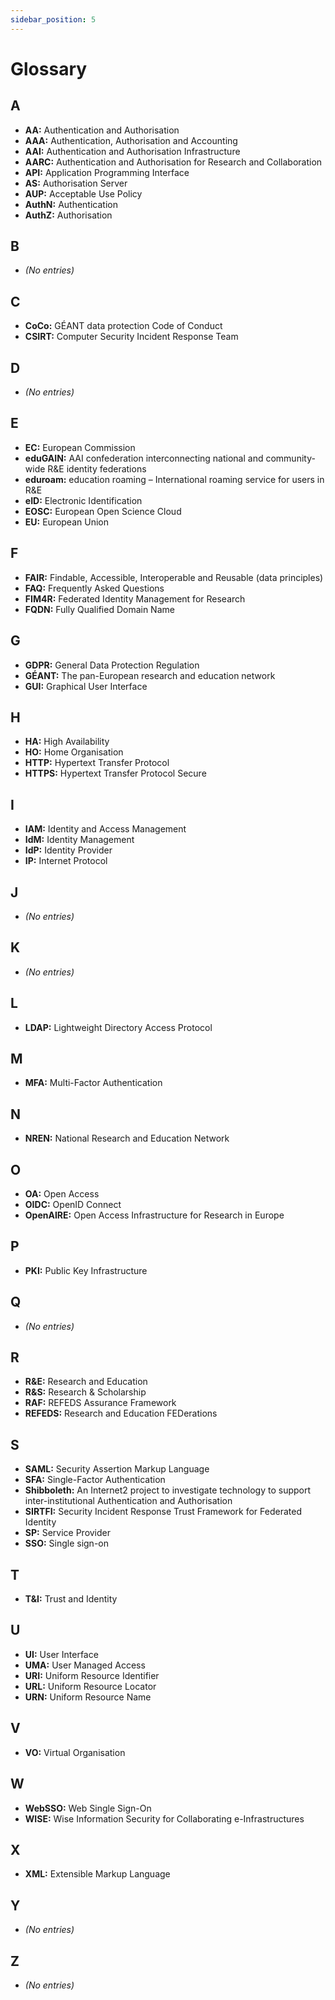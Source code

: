 ```yaml
---
sidebar_position: 5
---
```


# Glossary

## A
- **AA:** Authentication and Authorisation
- **AAA:** Authentication, Authorisation and Accounting
- **AAI:** Authentication and Authorisation Infrastructure
- **AARC:** Authentication and Authorisation for Research and Collaboration
- **API:** Application Programming Interface
- **AS:** Authorisation Server
- **AUP:** Acceptable Use Policy
- **AuthN:** Authentication
- **AuthZ:** Authorisation

## B
- *(No entries)*

## C
- **CoCo:** GÉANT data protection Code of Conduct
- **CSIRT:** Computer Security Incident Response Team

## D
- *(No entries)*

## E
- **EC:** European Commission
- **eduGAIN:** AAI confederation interconnecting national and community-wide R&E identity federations
- **eduroam:** education roaming – International roaming service for users in R&E
- **eID:** Electronic Identification
- **EOSC:** European Open Science Cloud
- **EU:** European Union

## F
- **FAIR:** Findable, Accessible, Interoperable and Reusable (data principles)
- **FAQ:** Frequently Asked Questions
- **FIM4R:** Federated Identity Management for Research
- **FQDN:** Fully Qualified Domain Name

## G
- **GDPR:** General Data Protection Regulation
- **GÉANT:** The pan-European research and education network
- **GUI:** Graphical User Interface

## H
- **HA:** High Availability
- **HO:** Home Organisation
- **HTTP:** Hypertext Transfer Protocol
- **HTTPS:** Hypertext Transfer Protocol Secure

## I
- **IAM:** Identity and Access Management
- **IdM:** Identity Management
- **IdP:** Identity Provider
- **IP:** Internet Protocol

## J
- *(No entries)*

## K
- *(No entries)*

## L
- **LDAP:** Lightweight Directory Access Protocol

## M
- **MFA:** Multi-Factor Authentication

## N
- **NREN:** National Research and Education Network

## O
- **OA:** Open Access
- **OIDC:** OpenID Connect
- **OpenAIRE:** Open Access Infrastructure for Research in Europe

## P
- **PKI:** Public Key Infrastructure

## Q
- *(No entries)*

## R
- **R&E:** Research and Education
- **R&S:** Research & Scholarship
- **RAF:** REFEDS Assurance Framework
- **REFEDS:** Research and Education FEDerations

## S
- **SAML:** Security Assertion Markup Language
- **SFA:** Single-Factor Authentication
- **Shibboleth:** An Internet2 project to investigate technology to support inter-institutional Authentication and Authorisation
- **SIRTFI:** Security Incident Response Trust Framework for Federated Identity
- **SP:** Service Provider
- **SSO:** Single sign-on

## T
- **T&I:** Trust and Identity

## U
- **UI:** User Interface
- **UMA:** User Managed Access
- **URI:** Uniform Resource Identifier
- **URL:** Uniform Resource Locator
- **URN:** Uniform Resource Name

## V
- **VO:** Virtual Organisation

## W
- **WebSSO:** Web Single Sign-On
- **WISE:** Wise Information Security for Collaborating e-Infrastructures

## X
- **XML:** Extensible Markup Language

## Y
- *(No entries)*

## Z
- *(No entries)*
